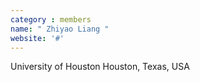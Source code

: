 ```yaml
---
category : members
name: " Zhiyao Liang " 
website: '#'
---
```

University of Houston
Houston, Texas, USA

